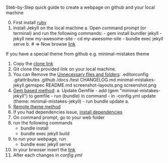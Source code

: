 Steb-by-Step quick guide to create a webpage on github and your local machine

0. First install [ruby](https://rubyinstaller.org/)
1. Install Jekyll on the local machine
    a. Open command prompt (or terminal) and run the following commands:
        - gem install bundler jekyll
        - jekyll new my-awesome-site
        - cd my-awesome-site
        - bundle exec jekyll serve
    b. # => Now browse [link](http://localhost:4000)

If you have a special theme from github e.g. minimal-mistakes theme
1. Copy the [clone link](https://github.com/mmistakes/minimal-mistakes)
2. Git clone the provided link on your local machine.
3. You can Remove the [Unnecessary files and folders](https://mmistakes.github.io/minimal-mistakes/docs/quick-start-guide/#remove-the-unnecessary):
     .editorconfig
     .gitattributes
     .github
     /docs
     /test
     CHANGELOG.md
     minimal-mistakes-jekyll.gemspec
     README.md
     screenshot-layouts.png
     screenshot.png
4. [Gem based method](https://mmistakes.github.io/minimal-mistakes/docs/quick-start-guide/#gem-based-method): 
	a. Update Gemfile
		- add (gem "minimal-mistakes-jekyll") to gemfile
		- run (bundle) in command
		- in -config.yml update (theme: minimal-mistakes-jekyll)
		- run bundle update
	a. 
5. [Remote theme method](https://mmistakes.github.io/minimal-mistakes/docs/quick-start-guide/#remote-theme-method)
6. If you had dependencies issue, [install dependencies](https://mmistakes.github.io/minimal-mistakes/docs/installation/#install-dependencies)
7. On command prompt, go to your web folder
8. run the following commands
    - bundle install
    - bundle exec jekyll build
9. to run your webpage, run
    - bundle exec jekyll serve
10. In your brwoser insert the [link](http://127.0.0.1:4000)
11. After each changes in _config.yml_